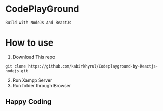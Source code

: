 # CodePlayGround
	Build with NodeJs And ReactJs
# How to use
1. Download This repo
```
git clone https://github.com/kabirkhyrul/Codeplayground-by-Reactjs-nodejs.git
```
2. Run Xampp Server
3. Run folder through Browser

## Happy Coding
